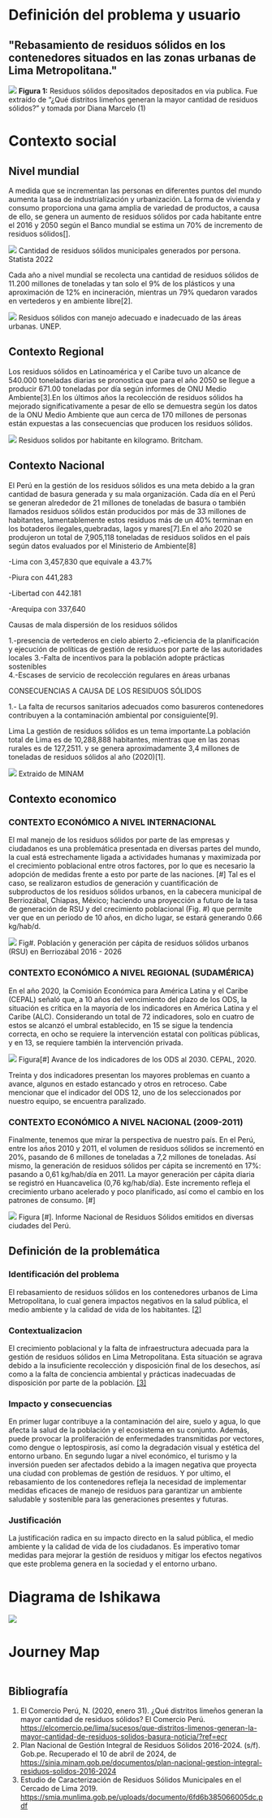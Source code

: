 # Definición del problema y usuario
## "Rebasamiento de residuos sólidos en los contenedores situados en las zonas urbanas de Lima Metropolitana."

![](https://github.com/ArnySalazar/FdD/blob/main/FdD2024-1/Imagenes/I_E_2/I_1.png)
**Figura 1:** Residuos sólidos depositados depositados en via publica. Fue extraído de “¿Qué distritos limeños generan la mayor cantidad de residuos sólidos?” y tomada por Diana Marcelo (1)

# Contexto social
## Nivel mundial
A medida que se incrementan las personas en diferentes puntos del mundo  aumenta la tasa de industrialización y urbanización. La forma  de vivienda y consumo proporciona una gama amplia de variedad de productos, a causa de ello, se genera un aumento de  residuos sólidos por cada habitante entre el 2016 y 2050 según el Banco mundial se estima un 70% de incremento de residuos sólidos[].

![](https://github.com/ArnySalazar/FdD/blob/main/FdD2024-1/Imagenes/I_E_2/Contexto_Mundial.png)
Cantidad de residuos sólidos municipales generados por persona. Statista 2022

Cada año a nivel mundial se recolecta una cantidad de residuos sólidos de 11.200  millones de toneladas y tan solo el 9% de los plásticos y una aproximación de 12% en incineración, mientras un 79% quedaron varados en vertederos y en ambiente libre[2].

![](https://github.com/ArnySalazar/FdD/blob/main/FdD2024-1/Imagenes/I_E_2/Residuos_Solidos.png)
Residuos sólidos con manejo adecuado e inadecuado de las áreas urbanas. UNEP.

## Contexto Regional
Los residuos sólidos en Latinoamérica y el Caribe tuvo un alcance de 540.000 toneladas diarias se pronostica que para el año 2050 se llegue a producir  671.00 toneladas por día según informes de ONU Medio Ambiente[3].En los últimos años  la recolección de residuos sólidos ha mejorado significativamente a pesar de ello se demuestra según los datos de la ONU Medio Ambiente que aun cerca de 170 millones de personas están expuestas a las consecuencias que producen los residuos sólidos.

![](https://github.com/ArnySalazar/FdD/blob/main/FdD2024-1/Imagenes/I_E_2/Regional.png)
Residuos solidos por habitante en kilogramo. Britcham.

## Contexto Nacional
El Perú en la gestión de los residuos sólidos es una meta debido a la gran cantidad de basura generada y su mala organización.
Cada día en el Perú se generan alrededor de 21 millones de toneladas de basura o también llamados residuos sólidos están producidos por más de 33 millones de habitantes, lamentablemente estos residuos más de un 40% terminan en los botaderos ilegales,quebradas, lagos y mares[7].En el año 2020 se produjeron un total de 7,905,118 toneladas de residuos solidos en el país según datos evaluados por el Ministerio de Ambiente[8]

-Lima con 3,457,830 que equivale a 43.7%

-Piura con 441,283

-Libertad con 442.181

-Arequipa con 337,640

Causas de mala dispersión de los residuos sólidos

1.-presencia de vertederos en cielo abierto
2.-eficiencia de la planificación y ejecución de políticas de gestión de residuos por parte de las autoridades locales 
3.-Falta de incentivos para la población adopte prácticas sostenibles  
4.-Escases de servicio de recolección regulares en áreas urbanas

CONSECUENCIAS A CAUSA DE LOS RESIDUOS SÓLIDOS

1.- La falta de recursos sanitarios adecuados como basureros contenedores contribuyen a la contaminación ambiental por consiguiente[9].

Lima
La gestión de residuos sólidos es un tema importante.La población total de Lima es de 10,288,888 habitantes, mientras que en las zonas rurales es de 127,2511. y se genera aproximadamente 3,4 millones de toneladas de residuos sólidos al año (2020)[1].

![](https://github.com/ArnySalazar/FdD/blob/main/FdD2024-1/Imagenes/I_E_2/Nacional.png)
Extraido de MINAM

## Contexto economico

### CONTEXTO ECONÓMICO A NIVEL INTERNACIONAL
El mal manejo de los residuos sólidos por parte de las empresas y ciudadanos es una problemática presentada en diversas partes del mundo, la cual está estrechamente ligada a actividades humanas y maximizada por el crecimiento poblacional entre otros factores, por lo que es necesario la adopción de medidas frente a esto por parte de las naciones. [#]
Tal es el caso, se realizaron estudios de generación y cuantificación de subproductos de los residuos sólidos urbanos,  en la cabecera municipal de Berriozábal, Chiapas, México; haciendo una proyección a futuro de la tasa de generación de RSU y del crecimiento poblacional (Fig. #) que permite ver que en un periodo de 10 años, en dicho lugar, se estará generando 0.66 kg/hab/d.

![](https://github.com/ArnySalazar/FdD/blob/main/FdD2024-1/Imagenes/I_E_2/E_U_N.png)
Fig#. Población y generación per cápita de residuos sólidos urbanos (RSU) en Berriozábal 2016 - 2026

### CONTEXTO ECONÓMICO A NIVEL REGIONAL (SUDAMÉRICA)
En el año 2020, la Comisión Económica para América Latina y el Caribe
(CEPAL) señaló que, a 10 años del vencimiento del plazo de los ODS, la situación es crítica en la mayoría de los indicadores en América Latina y el Caribe (ALC). Considerando un total de 72 indicadores, solo en cuatro de estos se alcanzó el umbral establecido, en 15 se sigue la tendencia correcta, en ocho se requiere la intervención estatal con políticas públicas, y en 13, se requiere también la intervención privada.

![](https://github.com/ArnySalazar/FdD/blob/main/FdD2024-1/Imagenes/I_E_2/E_U_R.png)
Figura[#] Avance de los indicadores de los ODS al 2030. CEPAL, 2020.

Treinta y dos indicadores presentan los mayores problemas en cuanto a avance, algunos en estado estancado y otros en retroceso. Cabe mencionar que el indicador del ODS 12, uno de los seleccionados por nuestro equipo, se encuentra paralizado.

### CONTEXTO ECONÓMICO A NIVEL NACIONAL (2009-2011)
Finalmente, tenemos que mirar la perspectiva de nuestro país. En el Perú, entre los años 2010 y 2011, el volumen de residuos sólidos se incrementó en 20%, pasando de 6 millones de toneladas a 7,2 millones de toneladas. Así mismo, la generación de residuos sólidos per cápita se incrementó en 17%: pasando a 0,61 kg/hab/día en 2011. La mayor generación per cápita diaria se registró en Huancavelica (0,76 kg/hab/día). Este incremento refleja el crecimiento urbano acelerado y poco planificado, así como el cambio en los patrones de consumo. [#]

![](https://github.com/ArnySalazar/FdD/blob/main/FdD2024-1/Imagenes/I_E_2/E_U.png)
Figura [#]. Informe Nacional de Residuos Sólidos emitidos en diversas ciudades del Perú.

## Definición de la problemática
### Identificación del problema
El rebasamiento de residuos sólidos en los contenedores urbanos de Lima Metropolitana, lo cual genera impactos negativos en la salud pública, el medio ambiente y la calidad de vida de los habitantes. [[2]](https://elcomercio.pe/lima/sucesos/que-distritos-limenos-generan-la-mayor-cantidad-de-residuos-solidos-basura-noticia/?ref=ecr)
### Contextualizacion
El crecimiento poblacional y la falta de infraestructura adecuada para la gestión de residuos sólidos en Lima Metropolitana. Esta situación se agrava debido a la insuficiente recolección y disposición final de los desechos, así como a la falta de conciencia ambiental y prácticas inadecuadas de disposición por parte de la población. [[3]](https://smia.munlima.gob.pe/uploads/documento/6fd6b385066005dc.pdf)
### Impacto y consecuencias
En primer lugar contribuye a la contaminación del aire, suelo y agua, lo que afecta la salud de la población y el ecosistema en su conjunto. Además, puede provocar la proliferación de enfermedades transmitidas por vectores, como dengue o leptospirosis, así como la degradación visual y estética del entorno urbano. En segundo lugar a nivel económico, el turismo y la inversión pueden ser afectados debido a la imagen negativa que proyecta una ciudad con problemas de gestión de residuos. Y por ultimo, el rebasamiento de los contenedores refleja la necesidad de implementar medidas eficaces de manejo de residuos para garantizar un ambiente saludable y sostenible para las generaciones presentes y futuras.
### Justificación
La justificación radica en su impacto directo en la salud pública, el medio ambiente y la calidad de vida de los ciudadanos. Es imperativo tomar medidas para mejorar la gestión de residuos y mitigar los efectos negativos que este problema genera en la sociedad y el entorno urbano.

# Diagrama de Ishikawa

![](https://github.com/ArnySalazar/FdD/blob/main/FdD2024-1/Imagenes/I_E_2/Ishikawa.png)

# Journey Map

![]()

## Bibliografía
1. El Comercio Perú, N. (2020, enero 31). ¿Qué distritos limeños generan la mayor cantidad de residuos sólidos? El Comercio Perú. https://elcomercio.pe/lima/sucesos/que-distritos-limenos-generan-la-mayor-cantidad-de-residuos-solidos-basura-noticia/?ref=ecr
2. Plan Nacional de Gestión Integral de Residuos Sólidos 2016-2024. (s/f). Gob.pe. Recuperado el 10 de abril de 2024, de https://sinia.minam.gob.pe/documentos/plan-nacional-gestion-integral-residuos-solidos-2016-2024
3. Estudio de Caracterización de Residuos Sólidos Municipales en el Cercado de Lima 2019. https://smia.munlima.gob.pe/uploads/documento/6fd6b385066005dc.pdf
